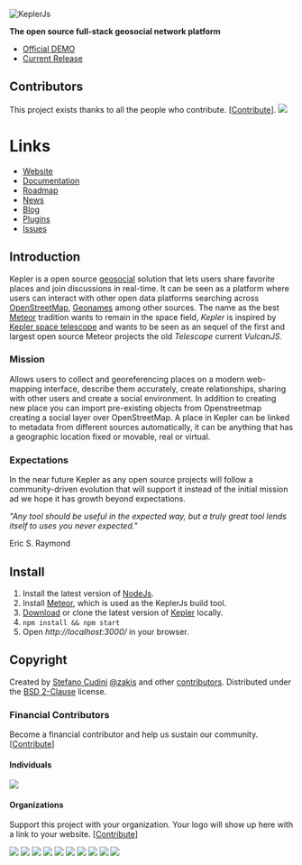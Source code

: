 ![KeplerJs](keplerjs.png) 

**The open source full-stack geosocial network platform**

* [Official DEMO](https://demo.keplerjs.io/)
* [Current Release](https://github.com/Keplerjs/Kepler/releases)

## Contributors

This project exists thanks to all the people who contribute. [[Contribute](CONTRIBUTING.md)].
<a href="https://github.com/Keplerjs/Kepler/graphs/contributors"><img src="https://opencollective.com/keplerjs/contributors.svg?width=890&button=false" /></a>

# Links

* [Website](https://keplerjs.io/)
* [Documentation](https://docs.keplerjs.io/)
* [Roadmap](https://bit.ly/KeplerJsRoadmap)
* [News](https://twitter.com/Kepler_JS)
* [Blog](https://blog.keplerjs.io)
* [Plugins](https://atmospherejs.com/keplerjs) 
* [Issues](https://github.com/keplerjs/kepler/issues)


## Introduction
Kepler is a open source [geosocial](https://en.wikipedia.org/wiki/Geosocial_networking) solution that lets users share favorite places and join discussions in real-time. It can be seen as a platform where users can interact with other open data platforms searching across [OpenStreetMap](https://www.openstreetmap.org/about), [Geonames](https://www.geonames.org/) among other sources.
The name as the best [Meteor](https://www.meteor.com/) tradition wants to remain in the space field, *Kepler* is inspired by [Kepler space telescope](https://en.wikipedia.org/wiki/Kepler_Mission) and wants to be seen as an sequel of the first and largest open source Meteor projects the old *Telescope* current *VulcanJS*.

### Mission
Allows users to collect and georeferencing places on a modern web-mapping interface, describe them accurately, create relationships, sharing with other users and create a social environment. In addition to creating new place you can import pre-existing objects from Openstreetmap creating a social layer over OpenStreetMap.
A place in Kepler can be linked to metadata from different sources automatically, it can be anything that has a geographic location fixed or movable, real or virtual.

### Expectations
In the near future Kepler as any open source projects will follow a community-driven evolution that will support it instead of the initial mission ad we hope it has growth beyond expectations.

*"Any tool should be useful in the expected way, but a truly great tool lends itself to uses you never expected."*

Eric S. Raymond

## Install
1. Install the latest version of [NodeJs](https://nodejs.org).
2. Install [Meteor](https://www.meteor.com/install), which is used as the KeplerJs build tool.
3. [Download](https://github.com/Keplerjs/Kepler/releases) or clone the latest version of [Kepler](https://github.com/Keplerjs/Kepler) locally.
4. ```npm install && npm start ```
5. Open *http://localhost:3000/* in your browser.


## Copyright
Created by [Stefano Cudini](https://github.com/stefanocudini) [@zakis](https://twitter.com/zakis) and other [contributors](https://github.com/Keplerjs/Kepler/graphs/contributors).
Distributed under the [BSD 2-Clause](https://opensource.org/licenses/BSD-2-Clause) license.

### Financial Contributors

Become a financial contributor and help us sustain our community. [[Contribute](https://opencollective.com/keplerjs/contribute)]

#### Individuals

<a href="https://opencollective.com/keplerjs"><img src="https://opencollective.com/keplerjs/individuals.svg?width=890"></a>

#### Organizations

Support this project with your organization. Your logo will show up here with a link to your website. [[Contribute](https://opencollective.com/keplerjs/contribute)]

<a href="https://opencollective.com/keplerjs/organization/0/website"><img src="https://opencollective.com/keplerjs/organization/0/avatar.svg"></a>
<a href="https://opencollective.com/keplerjs/organization/1/website"><img src="https://opencollective.com/keplerjs/organization/1/avatar.svg"></a>
<a href="https://opencollective.com/keplerjs/organization/2/website"><img src="https://opencollective.com/keplerjs/organization/2/avatar.svg"></a>
<a href="https://opencollective.com/keplerjs/organization/3/website"><img src="https://opencollective.com/keplerjs/organization/3/avatar.svg"></a>
<a href="https://opencollective.com/keplerjs/organization/4/website"><img src="https://opencollective.com/keplerjs/organization/4/avatar.svg"></a>
<a href="https://opencollective.com/keplerjs/organization/5/website"><img src="https://opencollective.com/keplerjs/organization/5/avatar.svg"></a>
<a href="https://opencollective.com/keplerjs/organization/6/website"><img src="https://opencollective.com/keplerjs/organization/6/avatar.svg"></a>
<a href="https://opencollective.com/keplerjs/organization/7/website"><img src="https://opencollective.com/keplerjs/organization/7/avatar.svg"></a>
<a href="https://opencollective.com/keplerjs/organization/8/website"><img src="https://opencollective.com/keplerjs/organization/8/avatar.svg"></a>
<a href="https://opencollective.com/keplerjs/organization/9/website"><img src="https://opencollective.com/keplerjs/organization/9/avatar.svg"></a>
